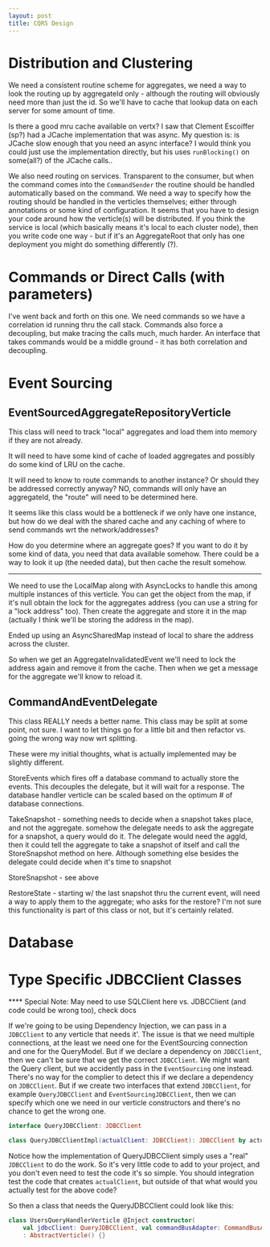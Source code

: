 ```yaml
---
layout: post
title: CQRS Design
---
```


# Distribution and Clustering

We need a consistent routine scheme for aggregates, we need a way to look the routing up by aggregateId only - although the routing will obviously need more than just the id. So we'll have to cache that lookup data on each server for some amount of time.

Is there a good mru cache available on vertx? I saw that Clement Escoiffer (sp?) had a JCache implementation that was async. My question is: is JCache slow enough that you need an async interface? I would think you could just use the implementation directly, but his uses `runBlocking()` on some(all?) of the JCache calls..

We also need routing on services. Transparent to the consumer, but when the command comes into the `CommandSender` the routine should be handled automatically based on the command. We need a way to specify how the routing should be handled in the verticles themselves; either through annotations or some kind of configuration. It seems that you have to design your code around how the verticle(s) will be distributed. If you think the service is local (which basically means it's local to each cluster node), then you write code one way - but if it's an AggregateRoot that only has one deployment you might do something differently (?). 

# Commands or Direct Calls (with parameters)

I've went back and forth on this one. We need commands so we have a correlation id running thru the call stack. Commands also force a decoupling, but make tracing the calls much, much harder. An interface that takes commands would be a middle ground - it has both correlation and decoupling.


# Event Sourcing

## EventSourcedAggregateRepositoryVerticle

This class will need to track "local" aggregates and load them into memory if they are not already.

It will need to have some kind of cache of loaded aggregates and possibly do some kind of LRU on the cache.

It will need to know to route commands to another instance? Or should they be addressed correctly anyway? NO, commands will only have an aggregateId, the "route" will need to be determined here.

It seems like this class would be a bottleneck if we only have one instance, but how do we deal with the shared cache and any caching of where to send commands wrt the network/addresses?

How do you determine where an aggregate goes? If you want to do it by some kind of data, you need that data available somehow. There could be a way to look it up (the needed data), but then cache
the result somehow.

 *****

We need to use the LocalMap along with AsyncLocks to handle this among multiple instances of this verticle. You can get the object from the map, if it's null obtain the lock for the aggregates address (you can use a string for a "lock address" too). Then create the aggregate and store it in the map (actually I think we'll be storing the address in the map).

Ended up using an AsyncSharedMap instead of local to share the address across the cluster.

So when we get an AggregateInvalidatedEvent we'll need to lock the address again and remove it from the cache. Then when we get a message for the aggregate we'll know to reload it.


## CommandAndEventDelegate

This class REALLY needs a better name. This class may be split at some point, not sure. I want to let things go for a little bit and then refactor vs. going the wrong way now wrt splitting.

These were my initial thoughts, what is actually implemented may be slightly different.

StoreEvents which fires off a database command to actually store the events. This decouples the delegate, but it will wait for a response. The database handler verticle can be scaled based on the optimum # of database connections.

TakeSnapshot - something needs to decide when a snapshot takes place, and not the aggregate. somehow the delegate needs to ask the aggregate for a snapshot, a query would do it. The delegate would need the aggId, then it could tell the aggregate to take a snapshot of itself and call the StoreSnapshot method on here. Although something else besides the delegate could decide when it's time to snapshot

StoreSnapshot - see above

RestoreState - starting w/ the last snapshot thru the current event, will need a way to apply them to the aggregate; who asks for the restore? I'm not sure this functionality is part of this class or not, but it's certainly related.

# Database

# Type Specific JDBCClient Classes

**** Special Note: May need to use SQLClient here vs. JDBCClient (and code could be wrong too), check docs

If we're going to be using Dependency Injection, we can pass in a `JDBCClient` to any verticle that needs it'. The issue is that we need multiple connections, at the least we need one for the EventSourcing connection and one for the QueryModel. But if we declare a dependency on `JDBCClient`, then we can't be sure that we get the correct `JDBCClient`. We might want the Query client, but we accidently pass in the `EventSourcing` one instead. There's no way for the complier to detect this if we declare a dependency on `JDBCClient`. But if we create two interfaces that extend `JDBCClient`, for example `QueryJDBCClient` and `EventSourcingJDBCClient`, then we can specify which one we need in our verticle constructors and there's no chance to get the wrong one.

```kotlin
interface QueryJDBCClient: JDBCClient

class QueryJDBCClientImpl(actualClient: JDBCClient): JDBCClient by actualClient, QueryJDBCClient
```

Notice how the implementation of QueryJDBCClient simply uses a "real" `JDBCClient` to do the work. So it's very little code to add to your project, and you don't even need to test the code it's so simple. You should integration test the code that creates `actualClient`, but outside of that what would you actually test for the above code?

So then a class that needs the QueryJDBCClient could look like this:

```kotlin
class UsersQueryHandlerVerticle @Inject constructor(
    val jdbcClient: QueryJDBCClient, val commandBusAdapter: CommandBusAdapter)
    : AbstractVerticle() {}
```
